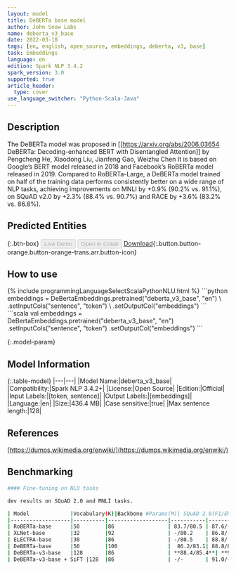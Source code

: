 ```yaml
---
layout: model
title: DeBERTa base model
author: John Snow Labs
name: deberta_v3_base
date: 2022-03-10
tags: [en, english, open_source, embeddings, deberta, v3, base]
task: Embeddings
language: en
edition: Spark NLP 3.4.2
spark_version: 3.0
supported: true
article_header:
  type: cover
use_language_switcher: "Python-Scala-Java"
---
```


## Description

The DeBERTa model was proposed in [[https://arxiv.org/abs/2006.03654 DeBERTa: Decoding-enhanced BERT with Disentangled Attention]] by Pengcheng He, Xiaodong Liu, Jianfeng Gao, Weizhu Chen It is based on Google’s BERT model released in 2018 and Facebook’s RoBERTa model released in 2019. Compared to RoBERTa-Large, a DeBERTa model trained on half of the training data performs consistently better on a wide range of NLP tasks, achieving improvements on MNLI by +0.9% (90.2% vs. 91.1%), on SQuAD v2.0 by +2.3% (88.4% vs. 90.7%) and RACE by +3.6% (83.2% vs. 86.8%).

## Predicted Entities



{:.btn-box}
<button class="button button-orange" disabled>Live Demo</button>
<button class="button button-orange" disabled>Open in Colab</button>
[Download](https://s3.amazonaws.com/auxdata.johnsnowlabs.com/public/models/deberta_v3_base_en_3.4.2_3.0_1646895494674.zip){:.button.button-orange.button-orange-trans.arr.button-icon}

## How to use



<div class="tabs-box" markdown="1">
{% include programmingLanguageSelectScalaPythonNLU.html %}
```python
embeddings = DeBertaEmbeddings.pretrained("deberta_v3_base", "en") \
      .setInputCols("sentence", "token") \
      .setOutputCol("embeddings")
```
```scala
val embeddings = DeBertaEmbeddings.pretrained("deberta_v3_base", "en")
      .setInputCols("sentence", "token")
      .setOutputCol("embeddings")
```
</div>

{:.model-param}
## Model Information

{:.table-model}
|---|---|
|Model Name:|deberta_v3_base|
|Compatibility:|Spark NLP 3.4.2+|
|License:|Open Source|
|Edition:|Official|
|Input Labels:|[token, sentence]|
|Output Labels:|[embeddings]|
|Language:|en|
|Size:|436.4 MB|
|Case sensitive:|true|
|Max sentence length:|128|

## References

[https://dumps.wikimedia.org/enwiki/](https://dumps.wikimedia.org/enwiki/)

## Benchmarking

```bash
#### Fine-tuning on NLU tasks

dev results on SQuAD 2.0 and MNLI tasks.

| Model             |Vocabulary(K)|Backbone #Params(M)| SQuAD 2.0(F1/EM) | MNLI-m/mm(ACC)|
|-------------------|----------|-------------------|-----------|----------|
| RoBERTa-base      |50        |86                 | 83.7/80.5 | 87.6/-   |
| XLNet-base        |32        |92                 | -/80.2    | 86.8/-   |
| ELECTRA-base      |30        |86                 | -/80.5    | 88.8/    |
| DeBERTa-base      |50        |100                |  86.2/83.1| 88.8/88.5|
| DeBERTa-v3-base   |128       |86                 | **88.4/85.4**| **90.6/90.7**|
| DeBERTa-v3-base + SiFT |128  |86                 | -/-       | 91.0/-   |

```